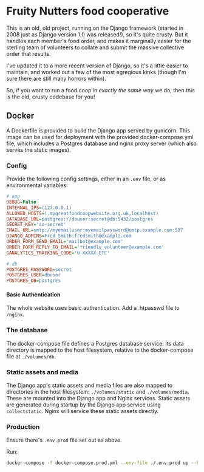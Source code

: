 # Fruity Nutters food cooperative

This is an old, old project, running on the Django framework (started in 2008 just as Django version 1.0 was released!), so it's quite crusty. But it handles each member's food order, and makes it marginally easier for the sterling team of volunteers to collate and submit the massive collective order that results.

I've updated it to a more recent version of Django, so it's a little easier to maintain, and worked out a few of the most egregious kinks (though I'm sure there are still many horrors within).

So, if you want to run a food coop in _exactly the same way_ we do, then this is the old, crusty codebase for you!

## Docker

A Dockerfile is provided to build the Django app served by gunicorn. This image can be used for deployment with the provided docker-compose.yml file, which includes a Postgres database and nginx proxy server (which also serves the static images).

### Config

Provide the following config settings, either in an `.env` file, or as environmental variables:

```ini
# app
DEBUG=False
INTERNAL_IPS=(127.0.0.1)
ALLOWED_HOSTS=(.mygreatfoodcoopwebsite.org.uk,localhost)
DATABASE_URL=postgres://dbuser:secret@db:5432/postgres
SECRET_KEY='so-secret'
EMAIL_URL=smtp://myemailuser:myemailpassword@smtp.example.com:587
DJANGO_ADMINS=Fred Smith:fredsmith@example.com
ORDER_FORM_SEND_EMAIL='mailbot@example.com'
ORDER_FORM_REPLY_TO_EMAIL='friendly_volunteer@example.com'
GANALYTICS_TRACKING_CODE='U-XXXXX-ETC'

# db
POSTGRES_PASSWORD=secret
POSTGRES_USER=dbuser
POSTGRES_DB=postgres
```

#### Basic Authentication

The whole website uses basic authentication. Add a .htpasswd file to `/nginx`.

### The database

The docker-compose file defines a Postgres database service. Its data directory is mapped to the host filesystem, relative to the docker-compose file at `./volumes/db`.

### Static assets and media

The Django app's static assets and media files are also mapped to directories in the host filesystem: `./volumes/static` and `./volumes/media`. These are mounted into the Django app and Nginx services. Static assets are generated during startup by the Django app service using `collectstatic`. Nginx will service these static assets directly.

### Production

Ensure there's `.env.prod` file set out as above.

Run:

```sh
docker-compose -f docker-compose.prod.yml --env-file ./.env.prod up --build -d
```
